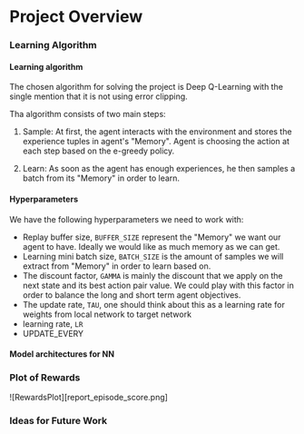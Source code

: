 # Project Overview

### Learning Algorithm

#### Learning algorithm

The chosen algorithm for solving the project is Deep Q-Learning with the single mention that it is not using error clipping.

Tha algorithm consists of two main steps:

1. Sample: At first, the agent interacts with the environment and stores the experience tuples in agent's "Memory". Agent is choosing the action at each step based on the e-greedy policy.

2. Learn: As soon as the agent has enough experiences, he then samples a batch from its "Memory" in order to learn. 

#### Hyperparameters

We have the following hyperparameters we need to work with:
* Replay buffer size, `BUFFER_SIZE` represent the "Memory" we want our agent to have. Ideally we would like as much memory as we can get.
* Learning mini batch size, `BATCH_SIZE` is the amount of samples we will extract from "Memory" in order to learn based on.
* The discount factor, `GAMMA` is mainly the discount that we apply on the next state and its best action pair value. We could play with this factor  in order to balance the long and short term agent objectives.
* The update rate, `TAU`, one should think about this as a learning rate for weights from local network to target network
* learning rate, `LR`
* UPDATE_EVERY

#### Model architectures for NN


### Plot of Rewards

![RewardsPlot][report_episode_score.png]

### Ideas for Future Work



